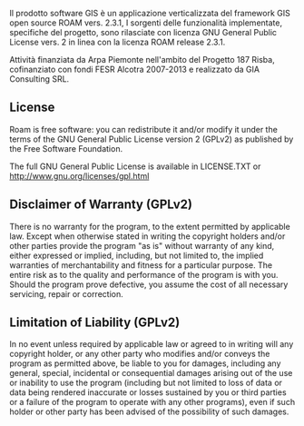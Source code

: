 Il prodotto software GIS è un applicazione verticalizzata del framework GIS open source  ROAM  vers. 2.3.1, 
I sorgenti  delle funzionalità implementate, specifiche del progetto, sono rilasciate con licenza GNU General Public License vers. 2 in linea con la licenza  ROAM  release 2.3.1.

Attività finanziata da Arpa Piemonte nell'ambito del Progetto 187 Risba, cofinanziato con fondi FESR Alcotra 2007-2013 e realizzato da GIA Consulting SRL.

License
--------------

Roam is free software: you can redistribute it and/or modify it
under the terms of the GNU General Public License version 2 (GPLv2) as
published by the Free Software Foundation.

The full GNU General Public License is available in LICENSE.TXT or
http://www.gnu.org/licenses/gpl.html


Disclaimer of Warranty (GPLv2)
--------------

There is no warranty for the program, to the extent permitted by
applicable law. Except when otherwise stated in writing the copyright
holders and/or other parties provide the program "as is" without warranty
of any kind, either expressed or implied, including, but not limited to,
the implied warranties of merchantability and fitness for a particular
purpose. The entire risk as to the quality and performance of the program
is with you. Should the program prove defective, you assume the cost of
all necessary servicing, repair or correction.


Limitation of Liability (GPLv2)
--------------

In no event unless required by applicable law or agreed to in writing
will any copyright holder, or any other party who modifies and/or conveys
the program as permitted above, be liable to you for damages, including any
general, special, incidental or consequential damages arising out of the
use or inability to use the program (including but not limited to loss of
data or data being rendered inaccurate or losses sustained by you or third
parties or a failure of the program to operate with any other programs),
even if such holder or other party has been advised of the possibility of
such damages.


